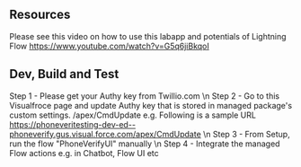 
## Resources
Please see this video on how to use this labapp and potentials of Lightning Flow
https://www.youtube.com/watch?v=G5q6jiBkqoI

## Dev, Build and Test
Step 1 - Please get your Authy key from Twillio.com \n
Step 2 - Go to this Visualfroce page and update Authy key that is stored in managed package's custom settings.
/apex/CmdUpdate
e.g. Following is a sample URL
https://phoneveritesting-dev-ed--phoneverify.gus.visual.force.com/apex/CmdUpdate
\n
Step 3 - 
From Setup, run the flow "PhoneVerifyUI" manually
\n
Step 4 -
Integrate the managed Flow actions e.g. in Chatbot, Flow UI etc




